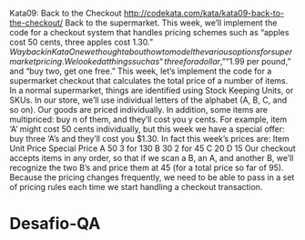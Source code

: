 Kata09: Back to the Checkout
http://codekata.com/kata/kata09-back-to-the-checkout/
Back to the supermarket. This week, we’ll implement the code for a checkout system that handles pricing schemes such as “apples cost 50 cents, three apples cost $1.30.”
Way back in KataOne we thought about how to model the various options for supermarket pricing. We looked at things such as “three for a dollar,” “$1.99 per pound,” and “buy two, get one free.”
This week, let’s implement the code for a supermarket checkout that calculates the total price of a number of items. In a normal supermarket, things are identified using Stock Keeping Units, or SKUs. In our store, we’ll use individual letters of the alphabet (A, B, C, and so on). Our goods are priced individually. In addition, some items are multipriced: buy n of them, and they’ll cost you y cents. For example, item ‘A’ might cost 50 cents individually, but this week we have a special offer: buy three ‘A’s and they’ll cost you $1.30. In fact this week’s prices are:
Item	Unit Price	Special Price
A	50	3 for 130
B	30	2 for 45
C	20
D	15
Our checkout accepts items in any order, so that if we scan a B, an A, and another B, we’ll recognize the two B’s and price them at 45 (for a total price so far of 95). Because the pricing changes frequently, we need to be able to pass in a set of pricing rules each time we start handling a checkout transaction.
# Desafio-QA
